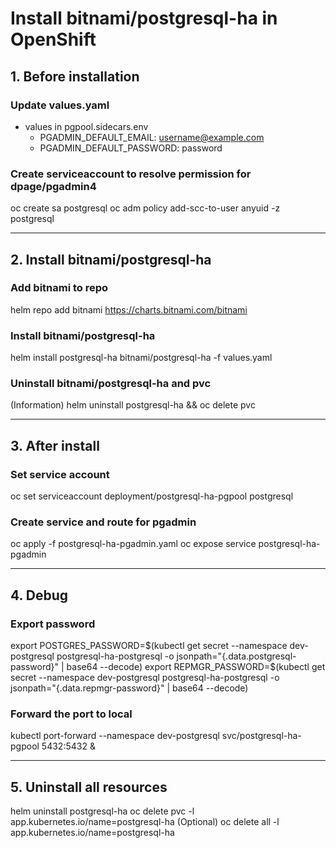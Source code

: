 # Install bitnami/postgresql-ha in OpenShift

## 1. Before installation

### Update values.yaml
- values in pgpool.sidecars.env
  - PGADMIN_DEFAULT_EMAIL: username@example.com
  - PGADMIN_DEFAULT_PASSWORD: password

### Create serviceaccount to resolve permission for dpage/pgadmin4
oc create sa postgresql
oc adm policy add-scc-to-user anyuid -z postgresql

------

## 2. Install bitnami/postgresql-ha

### Add bitnami to repo
helm repo add bitnami https://charts.bitnami.com/bitnami

### Install bitnami/postgresql-ha
helm install postgresql-ha bitnami/postgresql-ha -f values.yaml

### Uninstall bitnami/postgresql-ha and pvc
(Information) helm uninstall postgresql-ha && oc delete pvc

------

## 3. After install

### Set service account
oc set serviceaccount deployment/postgresql-ha-pgpool postgresql

### Create service and route for pgadmin
oc apply -f postgresql-ha-pgadmin.yaml
oc expose service postgresql-ha-pgadmin

------

## 4. Debug

### Export password
export POSTGRES_PASSWORD=$(kubectl get secret --namespace dev-postgresql postgresql-ha-postgresql -o jsonpath="{.data.postgresql-password}" | base64 --decode)
export REPMGR_PASSWORD=$(kubectl get secret --namespace dev-postgresql postgresql-ha-postgresql -o jsonpath="{.data.repmgr-password}" | base64 --decode)

### Forward the port to local
kubectl port-forward --namespace dev-postgresql svc/postgresql-ha-pgpool 5432:5432 &

------

## 5. Uninstall all resources
helm uninstall postgresql-ha
oc delete pvc -l app.kubernetes.io/name=postgresql-ha
(Optional) oc delete all -l app.kubernetes.io/name=postgresql-ha